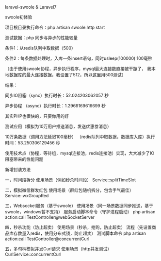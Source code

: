 laravel-swoole & Laravel7

swoole初体验

项目根目录执行命令：php artisan swoole:http start

测试数据：php 同步与异步的性能较量

条件1：从redis队列中取数据（500）

条件2：每条数据处理时，入库一条insert语句，同时usleep(100000) 100毫秒 

（由于使用swoole协程，异步执行程序，mysql最大连接数直接被干蹦了，
  我本地数据库的最大连接数据，我设置了512，所以这里用500测试）

结果：
 
同步IO阻塞（sync）执行时长：52.024203062057 秒

异步协程 （async）执行时长：1.2969169616699 秒

其实PHP也很快的，只要你用的好

测试应用（模拟为10万用户推送消息，发送优惠劵消息）

10万条数据（调用方法延迟100毫秒） （redis队列中取数据，数据库入库）执行时间：53.250306129456 秒

使用技术点（协程，等待组，mysql连接池，redis连接池）实现，大大减少了IO阻塞带来的性能问题


新增封装方法

一，时间段拆分                 使用场景（例如秒杀时间段）                   Service::splitTimeSlot

二，模拟微信群发红包            使用场景（群红包随机拆分，包含手气最佳）        Service::wxGroupRed

三，Websocket服务（基于swoole） 使用场景（同一场景数据同步推送，基于swoole，windows暂不支持）
    服务启动脚本命令（守护进程启动）   php artisan action:call TestController@webSocketServer
    
四，秒杀功能（防止超卖）         使用场景（秒杀，抢购，防止超卖）
    流程（先设置商品库存数量入redis，使用分布式锁，防止超卖）
    测试脚本命令  php artisan action:call TestController@concurrentCurl
    
五，多句柄模拟并发Curl请求       使用场景（http并发测试）                    CurlService::concurrentCurl

